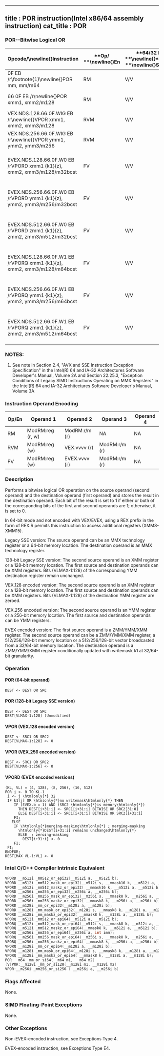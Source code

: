 ----------------------------
title : POR instruction(Intel x86/64 assembly instruction)
cat_title : POR
----------------------------
### POR--Bitwise Logical OR


|**Opcode/**\newline{}**Instruction**|**Op/ **\newline{}**En**|**64/32 bit **\newline{}**Mode **\newline{}**Support**|**CPUID **\newline{}**Feature **\newline{}**Flag**|**Description**|
|------------------------------------|------------------------|------------------------------------------------------|--------------------------------------------------|---------------|
|0F EB /r\footnote{1}\newline{}POR mm, mm/m64|RM|V/V |MMX|Bitwise OR of mm/m64 and mm.|
|66 0F EB /r\newline{}POR xmm1, xmm2/m128|RM|V/V|SSE2|Bitwise OR of xmm2/m128 and xmm1.|
|VEX.NDS.128.66.0F.WIG EB /r\newline{}VPOR xmm1, xmm2, xmm3/m128|RVM|V/V|AVX|Bitwise OR of xmm2/m128 and xmm3.|
|VEX.NDS.256.66.0F.WIG EB /r\newline{}VPOR ymm1, ymm2, ymm3/m256|RVM|V/V|AVX2|Bitwise OR of ymm2/m256 and ymm3.|
|EVEX.NDS.128.66.0F.W0 EB /rVPORD xmm1 {k1}{z}, xmm2, xmm3/m128/m32bcst |FV|V/V|AVX512VLAVX512F|Bitwise OR of packed doubleword integers in xmm2 and xmm3/m128/m32bcst using writemask k1. |
|EVEX.NDS.256.66.0F.W0 EB /rVPORD ymm1 {k1}{z}, ymm2, ymm3/m256/m32bcst |FV|V/V|AVX512VLAVX512F|Bitwise OR of packed doubleword integers in ymm2 and ymm3/m256/m32bcst using writemask k1. |
|EVEX.NDS.512.66.0F.W0 EB /rVPORD zmm1 {k1}{z}, zmm2, zmm3/m512/m32bcst |FV|V/V|AVX512F|Bitwise OR of packed doubleword integers in zmm2 and zmm3/m512/m32bcst using writemask k1. |
|EVEX.NDS.128.66.0F.W1 EB /rVPORQ xmm1 {k1}{z}, xmm2, xmm3/m128/m64bcst|FV|V/V|AVX512VLAVX512F|Bitwise OR of packed quadword integers in xmm2 and xmm3/m128/m64bcst using writemask k1. |
|EVEX.NDS.256.66.0F.W1 EB /rVPORQ ymm1 {k1}{z}, ymm2, ymm3/m256/m64bcst|FV|V/V|AVX512VLAVX512F|Bitwise OR of packed quadword integers in ymm2 and ymm3/m256/m64bcst using writemask k1. |
|EVEX.NDS.512.66.0F.W1 EB /rVPORQ zmm1 {k1}{z}, zmm2, zmm3/m512/m64bcst|FV|V/V|AVX512F|Bitwise OR of packed quadword integers in zmm2 and zmm3/m512/m64bcst using writemask k1. |
### NOTES:


1. See note in Section 2.4, "AVX and SSE Instruction Exception Specification" in the Intel(R) 64 and IA-32 Architectures Software Developer's Manual, Volume 2A and Section 22.25.3, "Exception Conditions of Legacy SIMD Instructions Operating on MMX Registers" in the Intel(R) 64 and IA-32 Architectures Software Developer's Manual, Volume 3A.

### Instruction Operand Encoding


|Op/En|Operand 1|Operand 2|Operand 3|Operand 4|
|-----|---------|---------|---------|---------|
|RM|ModRM:reg (r, w)|ModRM:r/m (r)|NA|NA|
|RVM|ModRM:reg (w)|VEX.vvvv (r)|ModRM:r/m (r)|NA|
|FV|ModRM:reg (w)|EVEX.vvvv (r)|ModRM:r/m (r)|NA|
### Description


Performs a bitwise logical OR operation on the source operand (second operand) and the destination operand (first operand) and stores the result in the destination operand. Each bit of the result is set to 1 if either or both of the corresponding bits of the first and second operands are 1; otherwise, it is set to 0.

In 64-bit mode and not encoded with VEX/EVEX, using a REX prefix in the form of REX.R permits this instruction to access additional registers (XMM8-XMM15).



Legacy SSE version: The source operand can be an MMX technology register or a 64-bit memory location. The destination operand is an MMX technology register.

128-bit Legacy SSE version: The second source operand is an XMM register or a 128-bit memory location. The first source and destination operands can be XMM registers. Bits (VLMAX-1:128) of the corresponding YMM destination register remain unchanged.

VEX.128 encoded version: The second source operand is an XMM register or a 128-bit memory location. The first source and destination operands can be XMM registers. Bits (VLMAX-1:128) of the destination YMM register are zeroed. 

VEX.256 encoded version: The second source operand is an YMM register or a 256-bit memory location. The first source and destination operands can be YMM registers.

EVEX encoded version: The first source operand is a ZMM/YMM/XMM register. The second source operand can be a ZMM/YMM/XMM register, a 512/256/128-bit memory location or a 512/256/128-bit vector broadcasted from a 32/64-bit memory location. The destination operand is a ZMM/YMM/XMM register conditionally updated with writemask k1 at 32/64-bit granularity.


### Operation
#### POR (64-bit operand)
```info-verb
DEST  <- DEST OR SRC
```
#### POR (128-bit Legacy SSE version)
```info-verb
DEST  <- DEST OR SRC
DEST[VLMAX-1:128] (Unmodified)
```
#### VPOR (VEX.128 encoded version)
```info-verb
DEST  <- SRC1 OR SRC2
DEST[VLMAX-1:128] <-  0
```
#### VPOR (VEX.256 encoded version)
```info-verb
DEST <-  SRC1 OR SRC2
DEST[VLMAX-1:256]  <- 0
```
#### VPORD (EVEX encoded versions) 
```info-verb
(KL, VL) = (4, 128), (8, 256), (16, 512)
FOR j <-  0 TO KL-1
 i  <- j \htmlonly{*} 32
 IF k1[j] OR \htmlonly{*}no writemask\htmlonly{*} THEN
    IF (EVEX.b = 1) AND (SRC2 \htmlonly{*}is memory\htmlonly{*})
      THEN DEST[i+31:i]  <- SRC1[i+31:i] BITWISE OR SRC2[31:0]
      ELSE DEST[i+31:i]  <- SRC1[i+31:i] BITWISE OR SRC2[i+31:i]
    FI;
   ELSE 
    IF \htmlonly{*}merging-masking\htmlonly{*} ; merging-masking
      \htmlonly{*}DEST[i+31:i] remains unchanged\htmlonly{*}
      ELSE  ; zeroing-masking
        DEST[i+31:i] <-  0
    FI;
 FI;
ENDFOR;
DEST[MAX_VL-1:VL]  <- 0
```

### Intel C/C++ Compiler Intrinsic Equivalent

```cpp
VPORD __m512i _mm512_or_epi32(__m512i a, __m512i b);
VPORD __m512i _mm512_mask_or_epi32(__m512i s, __mmask16 k, __m512i a, __m512i b);
VPORD __m512i _mm512_maskz_or_epi32( __mmask16 k, __m512i a, __m512i b);
VPORD __m256i _mm256_or_epi32(__m256i a, __m256i b);
VPORD __m256i _mm256_mask_or_epi32(__m256i s, __mmask8 k, __m256i a, __m256i b,);
VPORD __m256i _mm256_maskz_or_epi32( __mmask8 k, __m256i a, __m256i b);
VPORD __m128i _mm_or_epi32(__m128i a, __m128i b);
VPORD __m128i _mm_mask_or_epi32(__m128i s, __mmask8 k, __m128i a, __m128i b);
VPORD __m128i _mm_maskz_or_epi32( __mmask8 k, __m128i a, __m128i b);
VPORQ __m512i _mm512_or_epi64(__m512i a, __m512i b);
VPORQ __m512i _mm512_mask_or_epi64(__m512i s, __mmask8 k, __m512i a, __m512i b);
VPORQ __m512i _mm512_maskz_or_epi64(__mmask8 k, __m512i a, __m512i b);
VPORQ __m256i _mm256_or_epi64(__m256i a, int imm);
VPORQ __m256i _mm256_mask_or_epi64(__m256i s, __mmask8 k, __m256i a, __m256i b);
VPORQ __m256i _mm256_maskz_or_epi64( __mmask8 k, __m256i a, __m256i b);
VPORQ __m128i _mm_or_epi64(__m128i a, __m128i b);
VPORQ __m128i _mm_mask_or_epi64(__m128i s, __mmask8 k, __m128i a, __m128i b);
VPORQ __m128i _mm_maskz_or_epi64( __mmask8 k, __m128i a, __m128i b);
POR __m64 _mm_or_si64(__m64 m1, __m64 m2)
(V)POR:__m128i _mm_or_si128(__m128i m1, __m128i m2)
VPOR:__m256i _mm256_or_si256 ( __m256i a, __m256i b)
```
### Flags Affected


None.

### SIMD Floating-Point Exceptions


None.

### Other Exceptions


Non-EVEX-encoded instruction, see Exceptions Type 4.

EVEX-encoded instruction, see Exceptions Type E4.

